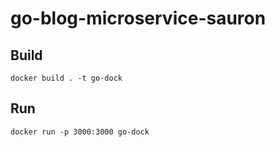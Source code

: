 # go-blog-microservice-sauron

## Build
```shell script
docker build . -t go-dock
```

## Run
```shell script
docker run -p 3000:3000 go-dock
```